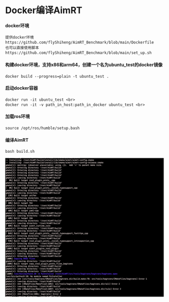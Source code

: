 # Docker编译AimRT

#### docker环境
    提供docker环境
    https://github.com/flyShiheng/AimRT_Benchmark/blob/main/Dockerfile
    也可以直接使用脚本
    https://github.com/flyShiheng/AimRT_Benchmark/blob/main/set_up.sh

#### 构建docker环境，支持x86和arm64，创建一个名为ubuntu_test的docker镜像
    docker build --progress=plain -t ubuntu_test .

#### 启动docker容器
    docker run -it ubuntu_test <br>
    docker run -it -v path_in_host:path_in_docker ubuntu_test <br>

#### 加载ros环境
    source /opt/ros/humble/setup.bash

#### 编译AimRT
    bash build.sh

![编译AimRT完成](./images/build.png)